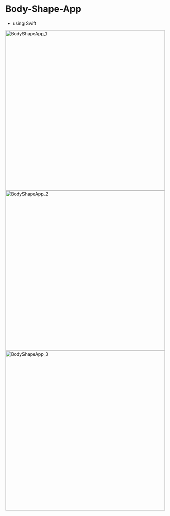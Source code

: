 # Body-Shape-App

- using Swift

<img width="500" alt="BodyShapeApp_1" src="https://github.com/user-attachments/assets/5d0fde37-7324-4b75-9b97-37f82c969bf7" />
<img width="500" alt="BodyShapeApp_2" src="https://github.com/user-attachments/assets/ba3a4e25-102f-47b9-a435-204a1979c8f3" />
<img width="500" alt="BodyShapeApp_3" src="https://github.com/user-attachments/assets/33e81b7c-5ef8-4c51-8468-9112a1560d13" />

